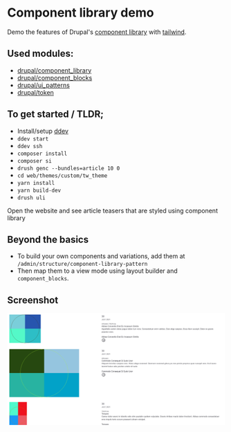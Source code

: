 # Component library demo
Demo the features of Drupal's [component library](http://www.drupal.org/component_library)
with [tailwind](https://tailwindcss.com/).

## Used modules:
- [drupal/component_library](http://www.drupal.org/component_library)
- [drupal/component_blocks](http://www.drupal.org/component_blocks)
- [drupal/ui_patterns](http://www.drupal.org/ui_patterns)
- [drupal/token](http://www.drupal.org/token)


## To get started / TLDR;
- Install/setup [ddev](https://ddev.readthedocs.io)
- `ddev start`
- `ddev ssh`
- `composer install`
- `composer si`
- `drush genc --bundles=article 10 0`
- `cd web/themes/custom/tw_theme`
- `yarn install`
- `yarn build-dev`
- `drush uli`

Open the website and see article teasers that are styled using component library

## Beyond the basics

- To build your own components and variations, add them at `/admin/structure/component-library-pattern`
- Then map them to a view mode using layout builder and `component_blocks`.

## Screenshot
![ScreenShot](docs/assets/article-teaser.png "asset teaser")
